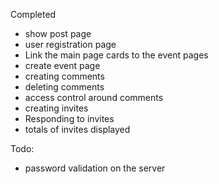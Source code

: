  Completed
 - show post page
 - user registration page
 - Link the main page cards to the event pages
 - create event page
 - creating comments
 - deleting comments
 - access control around comments
 - creating invites
 - Responding to invites
 - totals of invites displayed

 Todo:
 - password validation on the server

